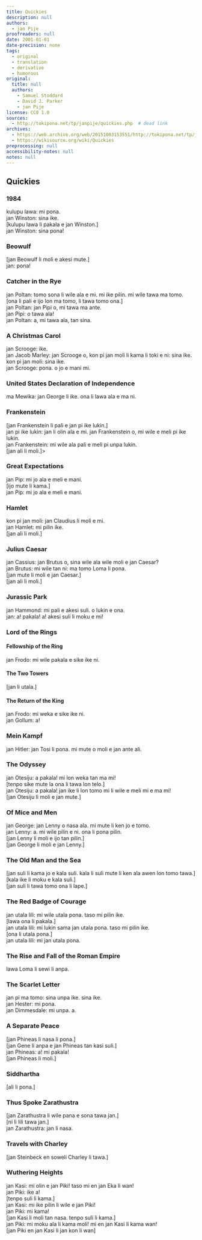 ```yaml
---
title: Quickies
description: null
authors:
  - jan Pije
proofreaders: null
date: 2001-01-01
date-precision: none
tags:
  - original
  - translation
  - derivative
  - humorous
original:
  title: null
  authors:
    - Samuel Stoddard
    - David J. Parker
    - jan Pije
license: CC0 1.0
sources:
  - http://tokipona.net/tp/janpije/quickies.php  # dead link
archives:
  - https://web.archive.org/web/20151003153551/http://tokipona.net/tp/janpije/quickies.php
  - https://wikisource.org/wiki/Quickies
preprocessing: null
accessibility-notes: null
notes: null
---
```


<!--
The idea for Toki Pona Quickies is based on [Book-A-Minute](http://rinkworks.com/bookaminute/).

If you'd like to contribute additional Quickies, please [contact me](https://web.archive.org/web/20151003153551/http://tokipona.net/tp/janpije/contact.php).
-->

## Quickies

### 1984
kulupu lawa: mi pona.  \
jan Winston: sina ike.  \
\[kulupu lawa li pakala e jan Winston.]  \
jan Winston: sina pona!

### Beowulf
\[jan Beowulf li moli e akesi mute.]  \
jan: pona!

### Catcher in the Rye <!-- (submitted by Toki Ponan "Caesium Rubidium") -->
jan Poltan: tomo sona li wile ala e mi. mi ike pilin. mi wile tawa ma tomo.  \
\[ona li pali e ijo lon ma tomo, li tawa tomo ona.]  \
jan Poltan: jan Pipi o, mi tawa ma ante.  \
jan Pipi: o tawa ala!  \
jan Poltan: a, mi tawa ala, tan sina.

### A Christmas Carol
jan Scrooge: ike.  \
jan Jacob Marley: jan Scrooge o, kon pi jan moli li kama li toki e ni: sina ike.  \
kon pi jan moli: sina ike.  \
jan Scrooge: pona. o jo e mani mi.

### United States Declaration of Independence
ma Mewika: jan George li ike. ona li lawa ala e ma ni. 

### Frankenstein
\[jan Frankenstein li pali e jan pi ike lukin.]  \
jan pi ike lukin: jan li olin ala e mi. jan Frankenstein o, mi wile e meli pi ike lukin.  \
jan Frankenstein: mi wile ala pali e meli pi unpa lukin.  \
\[jan ali li moli.]>

### Great Expectations
jan Pip: mi jo ala e meli e mani.  \
\[ijo mute li kama.]  \
jan Pip: mi jo ala e meli e mani.

### Hamlet
kon pi jan moli: jan Claudius li moli e mi.  \
jan Hamlet: mi pilin ike.  \
\[jan ali li moli.]

### Julius Caesar
jan Cassius: jan Brutus o, sina wile ala wile moli e jan Caesar?  \
jan Brutus: mi wile tan ni: ma tomo Loma li pona.  \
\[jan mute li moli e jan Caesar.]  \
\[jan ali li moli.] 

### Jurassic Park
jan Hammond: mi pali e akesi suli. o lukin e ona.  \
jan: a! pakala! a! akesi suli li moku e mi!

### Lord of the Rings

#### Fellowship of the Ring
jan Frodo: mi wile pakala e sike ike ni.

#### The Two Towers
\[jan li utala.]

#### The Return of the King
jan Frodo: mi weka e sike ike ni.  \
jan Gollum: a!

### Mein Kampf
jan Hitler: jan Tosi li pona. mi mute o moli e jan ante ali. 

### The Odyssey <!-- (submitted by Toki Ponan "Caesium Rubidium") -->
jan Otesiju: a pakala! mi lon weka tan ma mi!  \
\[tenpo sike mute la ona li tawa lon telo.]  \
jan Otesiju: a pakala! jan ike li lon tomo mi li wile e meli mi e ma mi!  \
\[jan Otesiju li moli e jan mute.]

### Of Mice and Men
jan George: jan Lenny o nasa ala. mi mute li ken jo e tomo.  \
jan Lenny: a. mi wile pilin e ni. ona li pona pilin.  \
\[jan Lenny li moli e ijo tan pilin.]  \
\[jan George li moli e jan Lenny.]

### The Old Man and the Sea
\[jan suli li kama jo e kala suli. kala li suli mute li ken ala awen lon tomo tawa.]  \
\[kala ike li moku e kala suli.]  \
\[jan suli li tawa tomo ona li lape.]

### The Red Badge of Courage
jan utala lili: mi wile utala pona. taso mi pilin ike.  \
\[lawa ona li pakala.]  \
jan utala lili: mi lukin sama jan utala pona. taso mi pilin ike.  \
\[ona li utala pona.]  \
jan utala lili: mi jan utala pona.

### The Rise and Fall of the Roman Empire
lawa Loma li sewi li anpa.

### The Scarlet Letter
jan pi ma tomo: sina unpa ike. sina ike.  \
jan Hester: mi pona.  \
jan Dimmesdale: mi unpa. a.

### A Separate Peace
\[jan Phineas li nasa li pona.]  \
\[jan Gene li anpa e jan Phineas tan kasi suli.]  \
jan Phineas: a! mi pakala!  \
\[jan Phineas li moli.]

### Siddhartha
\[ali li pona.] 

### Thus Spoke Zarathustra
\[jan Zarathustra li wile pana e sona tawa jan.]  \
\[ni li lili tawa jan.]  \
jan Zarathustra: jan li nasa.

### Travels with Charley
\[jan Steinbeck en soweli Charley li tawa.]

### Wuthering Heights <!-- (submitted by Toki Ponan "Caesium Rubidium") -->
jan Kasi: mi olin e jan Piki! taso mi en jan Eka li wan!  \
jan Piki: ike a!  \
\[tenpo suli li kama.]  \
jan Kasi: mi ike pilin li wile e jan Piki!  \
jan Piki: mi kama!  \
\[jan Kasi li moli tan nasa. tenpo suli li kama.]  \
jan Piki: mi moku ala li kama moli! mi en jan Kasi li kama wan!  \
\[jan Piki en jan Kasi li jan kon li wan] 


